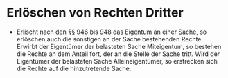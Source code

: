 # Erlöschen von Rechten Dritter

- Erlischt nach den §§ 946 bis 948 das Eigentum an einer Sache, so erlöschen auch die sonstigen an der Sache bestehenden Rechte. Erwirbt der Eigentümer der belasteten Sache Miteigentum, so bestehen die Rechte an dem Anteil fort, der an die Stelle der Sache tritt. Wird der Eigentümer der belasteten Sache Alleineigentümer, so erstrecken sich die Rechte auf die hinzutretende Sache.

